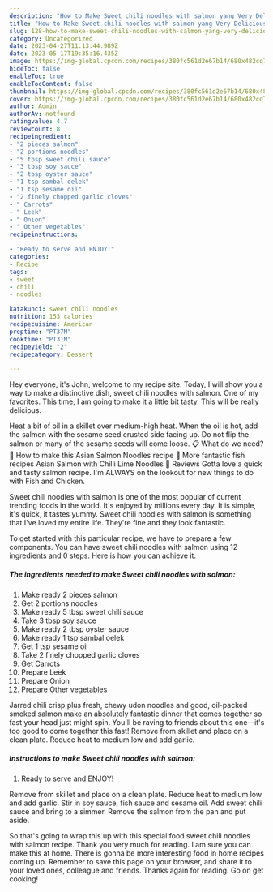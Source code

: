 ```yaml
---
description: "How to Make Sweet chili noodles with salmon yang Very Delicious"
title: "How to Make Sweet chili noodles with salmon yang Very Delicious"
slug: 128-how-to-make-sweet-chili-noodles-with-salmon-yang-very-delicious
category: Uncategorized
date: 2023-04-27T11:13:44.989Z
date: 2023-05-17T19:35:16.435Z
image: https://img-global.cpcdn.com/recipes/380fc561d2e67b14/680x482cq70/sweet-chili-noodles-with-salmon-recipe-main-photo.jpg
hideToc: false
enableToc: true
enableTocContent: false
thumbnail: https://img-global.cpcdn.com/recipes/380fc561d2e67b14/680x482cq70/sweet-chili-noodles-with-salmon-recipe-main-photo.jpg
cover: https://img-global.cpcdn.com/recipes/380fc561d2e67b14/680x482cq70/sweet-chili-noodles-with-salmon-recipe-main-photo.jpg
author: Admin
authorAv: notfound
ratingvalue: 4.7
reviewcount: 8
recipeingredient:
- "2 pieces salmon"
- "2 portions noodles"
- "5 tbsp sweet chili sauce"
- "3 tbsp soy sauce"
- "2 tbsp oyster sauce"
- "1 tsp sambal oelek"
- "1 tsp sesame oil"
- "2 finely chopped garlic cloves"
- " Carrots"
- " Leek"
- " Onion"
- " Other vegetables"
recipeinstructions:

- "Ready to serve and ENJOY!"
categories:
- Recipe
tags:
- sweet
- chili
- noodles

katakunci: sweet chili noodles 
nutrition: 153 calories
recipecuisine: American
preptime: "PT37M"
cooktime: "PT31M"
recipeyield: "2"
recipecategory: Dessert

---
```



Hey everyone, it's John, welcome to my recipe site. Today, I will show you a way to make a distinctive dish, sweet chili noodles with salmon. One of my favorites. This time, I am going to make it a little bit tasty. This will be really delicious.

Heat a bit of oil in a skillet over medium-high heat. When the oil is hot, add the salmon with the sesame seed crusted side facing up. Do not flip the salmon or many of the sesame seeds will come loose. 📋 What do we need? 🔪 How to make this Asian Salmon Noodles recipe 🍲 More fantastic fish recipes Asian Salmon with Chilli Lime Noodles 💬 Reviews Gotta love a quick and tasty salmon recipe. I&#39;m ALWAYS on the lookout for new things to do with Fish and Chicken.

Sweet chili noodles with salmon is one of the most popular of current trending foods in the world. It's enjoyed by millions every day. It is simple, it's quick, it tastes yummy. Sweet chili noodles with salmon is something that I've loved my entire life. They're fine and they look fantastic.


To get started with this particular recipe, we have to prepare a few components. You can have sweet chili noodles with salmon using 12 ingredients and 0 steps. Here is how you can achieve it.

<!--inarticleads1-->

##### The ingredients needed to make Sweet chili noodles with salmon:

1. Make ready 2 pieces salmon
1. Get 2 portions noodles
1. Make ready 5 tbsp sweet chili sauce
1. Take 3 tbsp soy sauce
1. Make ready 2 tbsp oyster sauce
1. Make ready 1 tsp sambal oelek
1. Get 1 tsp sesame oil
1. Take 2 finely chopped garlic cloves
1. Get  Carrots
1. Prepare  Leek
1. Prepare  Onion
1. Prepare  Other vegetables


Jarred chili crisp plus fresh, chewy udon noodles and good, oil-packed smoked salmon make an absolutely fantastic dinner that comes together so fast your head just might spin. You&#39;ll be raving to friends about this one—it&#39;s too good to come together this fast! Remove from skillet and place on a clean plate. Reduce heat to medium low and add garlic. 

<!--inarticleads2-->

##### Instructions to make Sweet chili noodles with salmon:


1. Ready to serve and ENJOY!

Remove from skillet and place on a clean plate. Reduce heat to medium low and add garlic. Stir in soy sauce, fish sauce and sesame oil. Add sweet chili sauce and bring to a simmer. Remove the salmon from the pan and put aside. 

So that's going to wrap this up with this special food sweet chili noodles with salmon recipe. Thank you very much for reading. I am sure you can make this at home. There is gonna be more interesting food in home recipes coming up. Remember to save this page on your browser, and share it to your loved ones, colleague and friends. Thanks again for reading. Go on get cooking!
